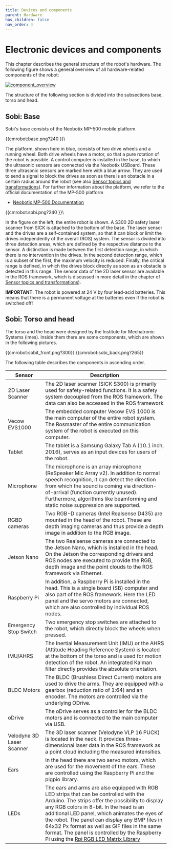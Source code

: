```yaml
---
title: Devices and components
parent: Hardware
has_children: false
nav_order: 4
---
```


# Electronic devices and components

This chapter describes the general structure of the robot's hardware.
The following figure shows a general overview of all hardware-related components of the robot:

[ ![component_overview](/Sobi/images/components_overview.png) ](/Sobi/images/components_overview.png)

The structure of the following section is divided into the subsections base, torso and head.

## Sobi: Base
Sobi's base consists of the Neobotix MP-500 mobile platform.

{{cmrobot:base.png?240 }}\

The platform, shown here in blue, consists of two drive wheels and a running wheel.
Both drive wheels have a motor, so that a pure rotation of the robot is possible.
A control computer is installed in the base, to which the ultrasonic sensors are connected via the Neobotix USBoard.
These three ultrasonic sensors are marked here with a blue arrow. They are used to send a signal to block the drives as soon as there is an obstacle in a certain radius around the robot (see also [Sensor topics and transformations](/Sobi/software/Sensor_topics_and_transformations.html)).
For further information about the platform, we refer to the official documentation of the MP-500 platform

  - [Neobotix MP-500 Documentation](https://docs.neobotix.de/display/MP500)

{{cmrobot:sobi.png?240 }}\

In the figure on the left, the entire robot is shown.
A S300 2D safety laser scanner from SICK is attached to the bottom of the base.
The laser sensor and the drives are a self-contained system, so that it can block or limit the drives independently of the overall (ROS) system.
The sensor is divided into three detection areas, which are defined by the respective distance to the sensor. A distinction is made between the first detection range, in which there is no intervention in the drives.
In the second detection range, which is a subset of the first, the maximum velocity is reduced. Finally, the critical range is defined, in which the drives block directly as soon as an obstacle is detected in this range.
The sensor data of the 2D laser sensor are available in the ROS framework, which is discussed in more detail in the chapter of [Sensor topics and transformations](/Sobi/software/Sensor_topics_and_transformations.html)).

**IMPORTANT**: The robot is powered at 24 V by four lead-acid batteries. This means that there is a permanent voltage at the batteries even if the robot is switched off!

## Sobi: Torso and head
The torso and the head were designed by the Institute for Mechatronic Systems (imes). Inside them there are some components, which are shown in the following pictures.

{{cmrobot:sobit_front.png?300}}
{{cmrobot:sobi_back.png?265}}

The following table describes the components in ascending order.

| Sensor | Description |
| -----  | ----------- |
| 2D Laser Scanner |The 2D laser scanner (SICK S300) is primarily used for safety-related functions. It is a safety system decoupled from the ROS framework. The data can also be accessed in the ROS framework |
|Vecow EVS1000 |The embedded computer Vecow EVS 1000 is the main computer of the entire robot system. The Rosmaster of the entire communication system of the robot is executed on this computer.|
|Tablet |The tablet is a Samsung Galaxy Tab A (10.1 inch, 2016), serves as an input devices for users of the robot. |
|Microphone |The microphone is an array microphone (ReSpeaker Mic Array v2). In addition to normal speech recognition, it can detect the direction from which the sound is coming via direction-of-arrival (function currently unused). Furthermore, algorithms like beamforming and static noise suppression are supported.  |
|RGBD cameras |Two RGB-D cameras (Intel Realsense D435) are mounted in the head of the robot. These are depth imaging cameras and thus provide a depth image in addition to the RGB image.  |
|Jetson Nano |The two Realsense cameras are connected to the Jetson Nano, which is installed in the head. On the Jetson the corresponding drivers and ROS nodes are executed to provide the RGB, depth image and the point clouds to the ROS framework via Ethernet.  |
|Raspberry Pi |In addition, a Raspberry Pi is installed in the head. This is a single board (SB) computer and also part of the ROS framework. Here the LED panel and the servo motors are connected, which are also controlled by individual ROS nodes.  |
|Emergency Stop Switch |Two emergency stop switches are attached to the robot, which directly block the wheels when pressed.  |
|IMU/AHRS |The Inertial Measurement Unit (IMU) or the AHRS (Attitude Heading Reference System) is located at the bottom of the torso and is used for motion detection of the robot. An integrated Kalman filter directly provides the absolute orientation.  |
|BLDC Motors |The BLDC (Brushless Direct Current) motors are used to drive the arms. They are equipped with a gearbox (reduction ratio of 1:64) and an encoder. The motors are controlled via the underlying ODrive.  |
|oDrive|The oDrive serves as a controller for the BLDC motors and is connected to the main computer via USB.   |
|Velodyne 3D Laser Scanner |The 3D laser scanner (Velodyne VLP 16 PUCK) is located in the neck. It provides three-dimensional laser data in the ROS framework as a point cloud including the measured intensities.  |
|Ears |In the head there are two servo motors, which are used for the movement of the ears. These are controlled using the Raspberry Pi and the pigpio library.  |
|LEDs |The ears and arms are also equipped with RGB LED strips that can be controlled with the Arduino. The strips offer the possibility to display any RGB colors in 8-bit. In the head is an additional LED panel, which animates the eyes of the robot. The panel can display any BMP files in 64x32 Px format as well as GIF files in the same format. The panel is controlled by the Raspberry Pi using the [Rpi RGB LED Matrix Library](https://github.com/hzeller/rpi-rgb-led-matrix) |
